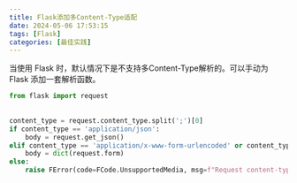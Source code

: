 ```yaml
---
title: Flask添加多Content-Type适配
date: 2024-05-06 17:53:15
tags: [Flask]
categories: [最佳实践]
---
```


当使用 Flask 时，默认情况下是不支持多Content-Type解析的。可以手动为 Flask 添加一套解析函数。

```python
from flask import request
 
 
content_type = request.content_type.split(';')[0]
if content_type == 'application/json':
    body = request.get_json()
elif content_type == 'application/x-www-form-urlencoded' or content_type == 'multipart/form-data':
    body = dict(request.form)
else:
    raise FError(code=FCode.UnsupportedMedia, msg=f"Request content-type {content_type} not supported")
```
